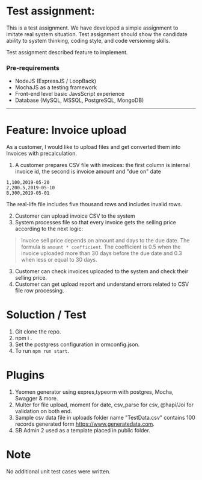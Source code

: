 # Test assignment:

This is a test assignment. We have developed a simple assignment to imitate real system situation. Test assignment should show the candidate ability to system thinking, coding style, and code versioning skills.

Test assignment described feature to implement.

### Pre-requirements

- NodeJS (ExpressJS / LoopBack)
- MochaJS as a testing framework
- Front-end level basic JavsScript experience
- Database (MySQL, MSSQL, PostgreSQL, MongoDB)

-----------------------------------------

# Feature: Invoice upload

As a customer, I would like to upload files and get converted them into Invoices with precalculation.

1. A customer prepares CSV file with invoices: the first column is internal invoice id, the second is invoice amount and "due on" date

```
1,100,2019-05-20
2,200.5,2019-05-10
B,300,2019-05-01
```

The real-life file includes five thousand rows and includes invalid rows.

2. Customer can upload invoice CSV to the system
3. System processes file so that every invoice gets the selling price according to the next logic:
> Invoice sell price depends on amount and days to the due date. The formula is `amount * coefficient`. The coefficient is 0.5 when the invoice uploaded more than 30 days before the due date and 0.3 when less or equal to 30 days.

3. Customer can check invoices uploaded to the system and check their selling price.
4. Customer can get upload report and understand errors related to CSV file row processing.

# Soluction / Test
1. Git clone the repo.
2. npm i . 
3. Set the postgress configuration in ormconfig.json.
4. To run `npm run start`.

# Plugins
1. Yeomen generator using expres,typeorm with postgres, Mocha, Swagger & more.
2. Multer for file upload, moment for date, csv_parse for csv, @hapi/Joi for validation on both end.
3. Sample csv data file in uploads folder name "TestData.csv" contains 100 records generated form https://www.generatedata.com.
4. SB Admin 2 used as a template placed in public folder.

# Note 
No additional unit test cases were written.
